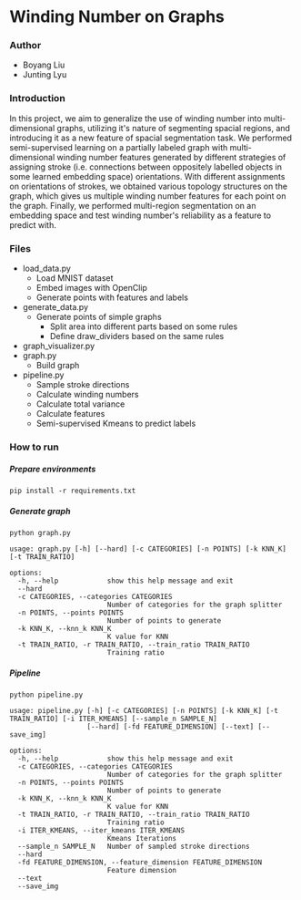 # Winding Number on Graphs

### Author
- Boyang Liu
- Junting Lyu

### Introduction
In this project, we aim to generalize the use of winding number into multi-dimensional graphs, utilizing it's nature of segmenting spacial regions, and introducing it as a new feature of spacial segmentation task.
We performed semi-supervised learning on a partially labeled graph with multi-dimensional winding number features generated by different strategies of assigning stroke (i.e. connections between oppositely labelled objects in some learned embedding space) orientations. 
With different assignments on orientations of strokes, we obtained various topology structures on the graph, which gives us multiple winding number features for each point on the graph. 
Finally, we performed multi-region segmentation on an embedding space and test winding number's reliability as a feature to predict with.

### Files
- load_data.py
  - Load MNIST dataset
  - Embed images with OpenClip
  - Generate points with features and labels
- generate_data.py
  - Generate points of simple graphs
    - Split area into different parts based on some rules 
    - Define draw_dividers based on the same rules
- graph_visualizer.py
- graph.py
  - Build graph
- pipeline.py
  - Sample stroke directions
  - Calculate winding numbers
  - Calculate total variance
  - Calculate features
  - Semi-supervised Kmeans to predict labels

### How to run

##### Prepare environments
```
pip install -r requirements.txt
```

##### Generate graph
```
python graph.py
```
```
usage: graph.py [-h] [--hard] [-c CATEGORIES] [-n POINTS] [-k KNN_K] [-t TRAIN_RATIO]

options:
  -h, --help            show this help message and exit
  --hard
  -c CATEGORIES, --categories CATEGORIES
                        Number of categories for the graph splitter
  -n POINTS, --points POINTS
                        Number of points to generate
  -k KNN_K, --knn_k KNN_K
                        K value for KNN
  -t TRAIN_RATIO, -r TRAIN_RATIO, --train_ratio TRAIN_RATIO
                        Training ratio
```

##### Pipeline
```
python pipeline.py
```
```
usage: pipeline.py [-h] [-c CATEGORIES] [-n POINTS] [-k KNN_K] [-t TRAIN_RATIO] [-i ITER_KMEANS] [--sample_n SAMPLE_N]
                   [--hard] [-fd FEATURE_DIMENSION] [--text] [--save_img]

options:
  -h, --help            show this help message and exit
  -c CATEGORIES, --categories CATEGORIES
                        Number of categories for the graph splitter
  -n POINTS, --points POINTS
                        Number of points to generate
  -k KNN_K, --knn_k KNN_K
                        K value for KNN
  -t TRAIN_RATIO, -r TRAIN_RATIO, --train_ratio TRAIN_RATIO
                        Training ratio
  -i ITER_KMEANS, --iter_kmeans ITER_KMEANS
                        Kmeans Iterations
  --sample_n SAMPLE_N   Number of sampled stroke directions
  --hard
  -fd FEATURE_DIMENSION, --feature_dimension FEATURE_DIMENSION
                        Feature dimension
  --text
  --save_img
```
